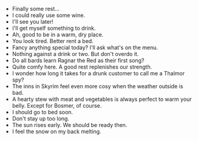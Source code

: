 - Finally some rest...
- I could really use some wine.
- I'll see you later!
- I'll get myself something to drink.
- Ah, good to be in a warm, dry place.
- You look tired. Better rent a bed.
- Fancy anything special today? I'll ask what's on the menu.
- Nothing against a drink or two. But don't overdo it.
- Do all bards learn Ragnar the Red as their first song?
- Quite comfy here. A good rest replenishes our strength.
- I wonder how long it takes for a drunk customer to call me a Thalmor spy?
- The inns in Skyrim feel even more cosy when the weather outside is bad.
- A hearty stew with meat and vegetables is always perfect to warm your belly. Except for Bosmer, of course.
- I should go to bed soon.
- Don't stay up too long.
- The sun rises early. We should be ready then.
- I feel the snow on my back melting.
